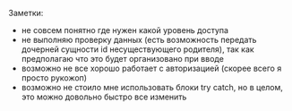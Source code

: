 Заметки:
- не совсем понятно где нужен какой уровень доступа
- не выполняю проверку данных (есть возможность передать дочерней сущности id несуществующего родителя), так как предполагаю что это будет организовано при вводе
- возможно не все хорошо работает с авторизацией (скорее всего я просто рукожоп)
- возможно не стоило мне использовать блоки try catch, но в целом, это можно довольно быстро все изменить
